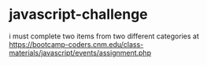 # javascript-challenge
i must complete two items from two different categories at https://bootcamp-coders.cnm.edu/class-materials/javascript/events/assignment.php
